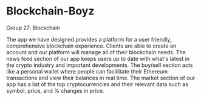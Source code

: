 # Blockchain-Boyz
Group 27: Blockchain

The app we have designed provides a platform for a user friendly, comprehensive blockchain experience. Clients are able
to create an account and our platform will manage all of their blockchain needs. The news feed section of our app keeps
users up to date with what's latest in the crypto industry and important developments. The buy/sell section acts like a
personal wallet where people can facillitate their Ethereum transactions and view their balances in real time. The market
section of our app has a list of the top cryptocurrencies and their relevant data such as symbol, price, and % changes in price.
